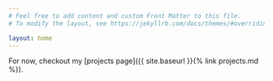 ```yaml
---
# Feel free to add content and custom Front Matter to this file.
# To modify the layout, see https://jekyllrb.com/docs/themes/#overriding-theme-defaults

layout: home
---
```

For now, checkout my [projects page]({{ site.baseurl }}{% link projects.md %}).